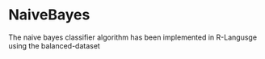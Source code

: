 # NaiveBayes

The naive bayes classifier algorithm 
has been implemented in R-Langusge
using the balanced-dataset
